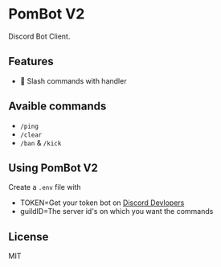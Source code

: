 # PomBot V2
Discord Bot Client.

## Features
- 🚀 Slash commands with handler
<!-- - 🍰 Testing bot with ```/test``` command -->

## Avaible commands
- ```/ping```
- ```/clear```
- ```/ban``` & ```/kick```

## Using PomBot V2
Create a ```.env``` file with
- TOKEN=Get your token bot on [Discord Devlopers](discord.com/developers/applications)
- guildID=The server id's on which you want the commands 

## License
MIT

